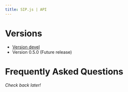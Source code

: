 ```yaml
---
title: SIP.js | API
---
```


# Versions

* [Version devel](/api/devel/)
* Version 0.5.0 (Future release)


# Frequently Asked Questions

*Check back later!*
